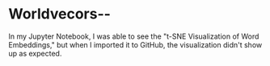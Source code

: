 # Worldvecors--
 In my Jupyter Notebook, I was able to see the "t-SNE Visualization of Word Embeddings," but when I imported it to GitHub, the visualization didn't show up as expected.
